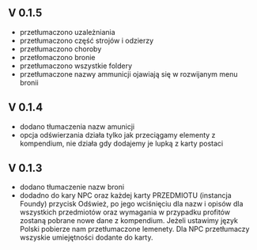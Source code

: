 ## V 0.1.5
- przetłumaczono uzależniania
- przetłumaczono część strojów i odzierzy
- przetłumaczono choroby
- przetłomaczono bronie
- przetłumaczono wszystkie foldery
- przetłumaczone nazwy ammunicji  ojawiają się w rozwijanym menu bronii


## V 0.1.4
- dodano tłumaczenia nazw amunicji
- opcja odświerzania działa tylko jak przeciągamy elementy z kompendium, nie działa gdy dodajemy je lupką z karty postaci
## V 0.1.3
- dodano tłumaczenie nazw broni
- dodadno do kary NPC oraz każdej karty PRZEDMIOTU (instancja Foundy) przycisk Odśwież, po jego wciśnięciu dla nazw i opisów dla wszystkich przedmiotów
oraz wymagania w przypadku profitów zostaną pobrane nowe dane z kompendium. Jeżeli ustawimy język Polski pobierze nam przetłumaczone lemenety. Dla NPC przetłumaczy wszyskie umiejętności dodante do karty.
